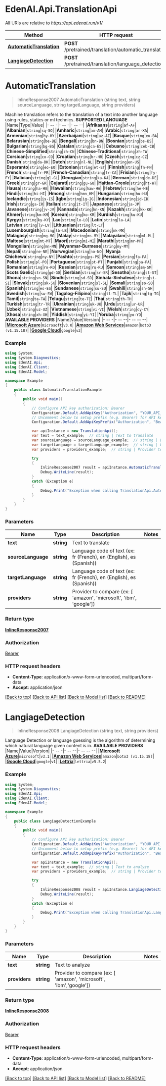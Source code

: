 # EdenAI.Api.TranslationApi

All URIs are relative to *https://api.edenai.run/v1/*

Method | HTTP request | Description
------------- | ------------- | -------------
[**AutomaticTranslation**](TranslationApi.md#automatictranslation) | **POST** /pretrained/translation/automatic_translation | 
[**LangiageDetection**](TranslationApi.md#langiagedetection) | **POST** /pretrained/translation/language_detection | 


<a name="automatictranslation"></a>
# **AutomaticTranslation**
> InlineResponse2007 AutomaticTranslation (string text, string sourceLanguage, string targetLanguage, string providers)



Machine translation refers to the translation of a text into another language using rules, statics or ml technics.  **SUPPORTED LANGUAGE**  |Name|Type|Value| |- -- -|- -- -|- -- --| |**Afrikaans**|`string`|`af-AF`| |**Albanian**|`string`|`sq-SQ`| |**Amharic**|`string`|`am-AM`| |**Arabic**|`string`|`ar-XA`| |**Armenian**|`string`|`hy-HY`| |**Azerbaijani**|`string`|`az-AZ`| |**Basque**|`string`|`eu-BA`| |**Belarusian**|`string`|`be-BE`| |**Bengali**|`string`|`bn-BN`| |**Bosnian**|`string`|`bs-BS`| |**Bulgarian**|`string`|`bg-BG`| |**Catalan**|`string`|`ca-ES`| |**Cebuano**|`string`|`ceb-CB`| |**Chinese-Simplified**|`string`|`zh-CN`| |**Chinese-Traditional**|`string`|`zh-TW`| |**Corsican**|`string`|`co-CO`| |**Croatian**|`string`|`hr-HR`| |**Czech**|`string`|`cz-CZ`| |**Danish**|`string`|`da-DK`| |**Dutch**|`string`|`nl-NL`| |**English**|`string`|`en-US`| |**Esperanto**|`string`|`eo-EO`| |**Estonian**|`string`|`et-ET`| |**Finnish**|`string`|`fn-FN`| |**French**|`string`|`fr-FR`| |**French-Canadian**|`string`|`fr-CA`| |**Frisian**|`string`|`fy-FY`| |**Galician**|`string`|`gl-GL`| |**Georgian**|`string`|`ka-KA`| |**German**|`string`|`de-DE`| |**Greek**|`string`|`gr-GR`| |**Gujarati**|`string`|`gu-GU`| |**Haitian-Creole**|`string`|`ht-HT`| |**Hausa**|`string`|`ha-HA`| |**Hawaiian**|`string`|`haw-HA`| |**Hebrew**|`string`|`he-HE`| |**Hindi**|`string`|`hi-HI`| |**Hmong**|`string`|`hmn_HM`| |**Hungarian**|`string`|`hu-HU`| |**Icelandic**|`string`|`is-IS`| |**Igbo**|`string`|`ig-IG`| |**Indonesian**|`string`|`id-ID`| |**Irish**|`string`|`ga-IR`| |**Italian**|`string`|`it-IT`| |**Japanese**|`string`|`ja-JP`| |**Javanese**|`string`|`jv-JV`| |**Kannada**|`string`|`kn-KN`| |**Kazakh**|`string`|`kk-KK`| |**Khmer**|`string`|`km-KM`| |**Korean**|`string`|`ko-KR`| |**Kurdish**|`string`|`ku-KU`| |**Kyrgyz**|`string`|`ky-KY`| |**Lao**|`string`|`lo-LO`| |**Latin**|`string`|`la-LA`| |**Latvian**|`string`|`lv-LV`| |**Lithuanian**|`string`|`lt-LT`| |**Luxembourgish**|`string`|`lb-LB`| |**Macedonian**|`string`|`mk-MK`| |**Malagasy**|`string`|`mg-MG`| |**Malay**|`string`|`ms-MY`| |**Malayalam**|`string`|`ml-ML`| |**Maltese**|`string`|`mt-MT`| |**Maori**|`string`|`mi-MI`| |**Marathi**|`string`|`mr-MR`| |**Mongolian**|`string`|`mn-MN`| |**Myanmar-Burmese**|`string`|`my-MY`| |**Nepali**|`string`|`ne-NE`| |**Norwegian**|`string`|`no-NO`| |**Nyanja Chichewa**|`string`|`ny-NY`| |**Pashto**|`string`|`ps-PS`| |**Persian**|`string`|`fa-FA`| |**Polish**|`string`|`pl-PO`| |**Portuguese**|`string`|`pt-PT`| |**Punjabi**|`string`|`pa-PA`| |**Romanian**|`string`|`ro-RO`| |**Russian**|`string`|`ru-RU`| |**Samoan**|`string`|`sm-SM`| |**Scots Gaelic**|`string`|`gd-GD`| |**Serbian**|`string`|`sr-SR`| |**Sesotho**|`string`|`st-ST`| |**Shona**|`string`|`sn-SN`| |**Sindhi**|`string`|`sd-SD`| |**Sinhala-Sinhalese**|`string`|`si-SI`| |**Slovak**|`string`|`sk-SK`| |**Slovenian**|`string`|`sl-SL`| |**Somali**|`string`|`so-SO`| |**Spanish**|`string`|`es-ES`| |**Sundanese**|`string`|`su-SU`| |**Swahili**|`string`|`sh-SH`| |**Swedish**|`string`|`sw-SW`| |**Tagalog-Filipino**|`string`|`tl-TL`| |**Tajik**|`string`|`tg-TG`| |**Tamil**|`string`|`ta-TA`| |**Telugu**|`string`|`te-TE`| |**Thai**|`string`|`th-TH`| |**Turkish**|`string`|`tr-TR`| |**Ukrainian**|`string`|`uk-UK`| |**Urdu**|`string`|`ur-UR`| |**Uzbek**|`string`|`uz-UZ`| |**Vietnamese**|`string`|`vi-VI`| |**Welsh**|`string`|`cy-CY`| |**Xhosa**|`string`|`xh-XH`| |**Yiddish**|`string`|`yi-YI`| |**Yoruba**|`string`|`yo-YO`|  **AVAILABLE PROVIDERS**   |Name|Value|Version| |- -- -|- -- --|- -- -- --| |[**Microsoft Azure**](https://www.edenai.co/catalog/azure-translator)|`microsoft`|`v3.0`| |[**Amazon Web Services**](https://www.edenai.co/catalog/amazon-translate)|`amazon`|`boto3 (v1.15.18)`| |[**Google Cloud**](https://www.edenai.co/catalog/google-cloud-translation)|`google`|`v3`|

### Example
```csharp
using System;
using System.Diagnostics;
using EdenAI.Api;
using EdenAI.Client;
using EdenAI.Model;

namespace Example
{
    public class AutomaticTranslationExample
    {
        public void main()
        {
            // Configure API key authorization: Bearer
            Configuration.Default.AddApiKey("Authorization", "YOUR_API_KEY");
            // Uncomment below to setup prefix (e.g. Bearer) for API key, if needed
            Configuration.Default.AddApiKeyPrefix("Authorization", "Bearer");

            var apiInstance = new TranslationApi();
            var text = text_example;  // string | Text to translate
            var sourceLanguage = sourceLanguage_example;  // string | Language code of text (ex: fr (French), en (English), es (Spanish))
            var targetLanguage = targetLanguage_example;  // string | Language code of text (ex: fr (French), en (English), es (Spanish))
            var providers = providers_example;  // string | Provider to compare (ex: [ 'amazon', 'microsoft', 'ibm', 'google'])

            try
            {
                InlineResponse2007 result = apiInstance.AutomaticTranslation(text, sourceLanguage, targetLanguage, providers);
                Debug.WriteLine(result);
            }
            catch (Exception e)
            {
                Debug.Print("Exception when calling TranslationApi.AutomaticTranslation: " + e.Message );
            }
        }
    }
}
```

### Parameters

Name | Type | Description  | Notes
------------- | ------------- | ------------- | -------------
 **text** | **string**| Text to translate | 
 **sourceLanguage** | **string**| Language code of text (ex: fr (French), en (English), es (Spanish)) | 
 **targetLanguage** | **string**| Language code of text (ex: fr (French), en (English), es (Spanish)) | 
 **providers** | **string**| Provider to compare (ex: [ &#39;amazon&#39;, &#39;microsoft&#39;, &#39;ibm&#39;, &#39;google&#39;]) | 

### Return type

[**InlineResponse2007**](InlineResponse2007.md)

### Authorization

[Bearer](../README.md#Bearer)

### HTTP request headers

 - **Content-Type**: application/x-www-form-urlencoded, multipart/form-data
 - **Accept**: application/json

[[Back to top]](#) [[Back to API list]](../README.md#documentation-for-api-endpoints) [[Back to Model list]](../README.md#documentation-for-models) [[Back to README]](../README.md)

<a name="langiagedetection"></a>
# **LangiageDetection**
> InlineResponse2008 LangiageDetection (string text, string providers)



Language Detection or language guessing is the algorithm of determining which natural language given content is in.  **AVAILABLE PROVIDERS**   |Name|Value|Version| |- -- -|- -- --|- -- -- --| |[**Microsoft Azure**](https://www.edenai.co/catalog/azure-translator)|`microsoft`|`v3.1`| |[**Amazon Web Services**](https://www.edenai.co/catalog/amazon-translate)|`amazon`|`boto3 (v1.15.18)`| |[**Google Cloud**](https://www.edenai.co/catalog/google-cloud-translation)|`google`|`v1`| |[**Lettria**](https://www.edenai.co/catalog/Lettria)|`lettria`|`v5.5.2`|

### Example
```csharp
using System;
using System.Diagnostics;
using EdenAI.Api;
using EdenAI.Client;
using EdenAI.Model;

namespace Example
{
    public class LangiageDetectionExample
    {
        public void main()
        {
            // Configure API key authorization: Bearer
            Configuration.Default.AddApiKey("Authorization", "YOUR_API_KEY");
            // Uncomment below to setup prefix (e.g. Bearer) for API key, if needed
            Configuration.Default.AddApiKeyPrefix("Authorization", "Bearer");

            var apiInstance = new TranslationApi();
            var text = text_example;  // string | Text to analyze
            var providers = providers_example;  // string | Provider to compare (ex: [ 'amazon', 'microsoft', 'ibm','google'])

            try
            {
                InlineResponse2008 result = apiInstance.LangiageDetection(text, providers);
                Debug.WriteLine(result);
            }
            catch (Exception e)
            {
                Debug.Print("Exception when calling TranslationApi.LangiageDetection: " + e.Message );
            }
        }
    }
}
```

### Parameters

Name | Type | Description  | Notes
------------- | ------------- | ------------- | -------------
 **text** | **string**| Text to analyze | 
 **providers** | **string**| Provider to compare (ex: [ &#39;amazon&#39;, &#39;microsoft&#39;, &#39;ibm&#39;,&#39;google&#39;]) | 

### Return type

[**InlineResponse2008**](InlineResponse2008.md)

### Authorization

[Bearer](../README.md#Bearer)

### HTTP request headers

 - **Content-Type**: application/x-www-form-urlencoded, multipart/form-data
 - **Accept**: application/json

[[Back to top]](#) [[Back to API list]](../README.md#documentation-for-api-endpoints) [[Back to Model list]](../README.md#documentation-for-models) [[Back to README]](../README.md)

